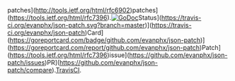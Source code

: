 patches](http://tools.ietf.org/html/rfc6902)patches](https://tools.ietf.org/html/rfc7396).[![GoDoc](https://godoc.org/github.com/evanphx/json-patch?status.svg)](http://godoc.org/github.com/evanphx/json-patch)Status](https://travis-ci.org/evanphx/json-patch.svg?branch=master)](https://travis-ci.org/evanphx/json-patch)Card](https://goreportcard.com/badge/github.com/evanphx/json-patch)](https://goreportcard.com/report/github.com/evanphx/json-patch)Patch](https://tools.ietf.org/html/rfc7396)issue](https://github.com/evanphx/json-patch/issues)PR](https://github.com/evanphx/json-patch/compare).[TravisCI](https://travis-ci.org/evanphx/json-patch).